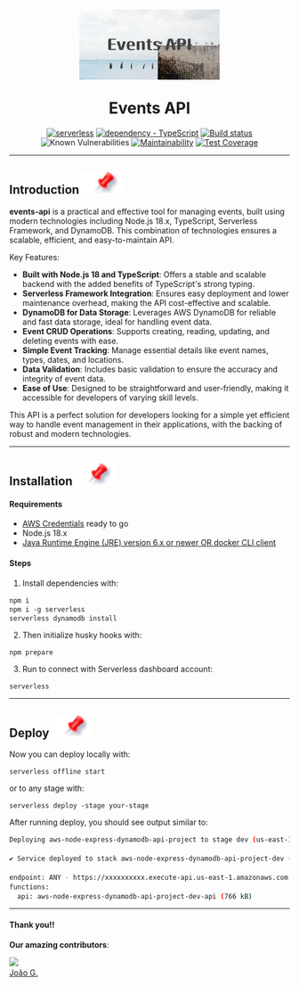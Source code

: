 <div align="center">
<h1>
<a name="logo" href="https://www.aregtech.com"><img align="center" src="resources/Events_API.png" alt="AREG SDK Home" style="width:50%;height:30%"/></a>
<br /><br /><strong>Events API</strong>

</h1>

[![serverless](http://public.serverless.com/badges/v3.svg)](http://www.serverless.com) [![dependency - TypeScript](https://img.shields.io/badge/TypeScript-blue?logo=TypeScript&logoColor=white)](https://www.npmjs.com/package/TypeScript)
[![Build status](https://github.com/heavyjg/events-api/actions/workflows/deploy.yml/badge.svg)](https://github.com/heavyjg/events-api/actions?query=main) ![Known Vulnerabilities](https://snyk.io/test/github/heavyjg/events-api/badge.svg)
[![Maintainability](https://api.codeclimate.com/v1/badges/c3923e6b729e5159e3d3/maintainability)](https://codeclimate.com/github/heavyjg/events-api/maintainability) [![Test Coverage](https://api.codeclimate.com/v1/badges/c3923e6b729e5159e3d3/test_coverage)](https://codeclimate.com/github/heavyjg/events-api/test_coverage)

---

</div>

## Introduction[![](https://raw.githubusercontent.com/aregtech/areg-sdk/master/docs/img/pin.svg)](#introduction)

**events-api** is a practical and effective tool for managing events, built using modern technologies including Node.js 18.x, TypeScript, Serverless Framework, and DynamoDB. This combination of technologies ensures a scalable, efficient, and easy-to-maintain API.

Key Features:

- **Built with Node.js 18 and TypeScript**: Offers a stable and scalable backend with the added benefits of TypeScript's strong typing.
- **Serverless Framework Integration**: Ensures easy deployment and lower maintenance overhead, making the API cost-effective and scalable.
- **DynamoDB for Data Storage**: Leverages AWS DynamoDB for reliable and fast data storage, ideal for handling event data.
- **Event CRUD Operations**: Supports creating, reading, updating, and deleting events with ease.
- **Simple Event Tracking**: Manage essential details like event names, types, dates, and locations.
- **Data Validation**: Includes basic validation to ensure the accuracy and integrity of event data.
- **Ease of Use**: Designed to be straightforward and user-friendly, making it accessible for developers of varying skill levels.

This API is a perfect solution for developers looking for a simple yet efficient way to handle event management in their applications, with the backing of robust and modern technologies.

---

## Installation[![](https://raw.githubusercontent.com/aregtech/areg-sdk/master/docs/img/pin.svg)](#installation)

#### Requirements

- [AWS Credentials](https://www.serverless.com/framework/docs/providers/aws/guide/credentials/) ready to go
- Node.js 18.x
- [Java Runtime Engine (JRE) version 6.x or newer OR docker CLI client](https://www.serverless.com/plugins/serverless-dynamodb-local)

#### Steps

1. Install dependencies with:

```
npm i
npm i -g serverless
serverless dynamodb install
```

2. Then initialize husky hooks with:

```
npm prepare
```

3. Run to connect with Serverless dashboard account:

```
serverless
```

---

## Deploy[![](https://raw.githubusercontent.com/aregtech/areg-sdk/master/docs/img/pin.svg)](#deploy)

Now you can deploy locally with:

```
serverless offline start
```

or to any stage with:

```
serverless deploy -stage your-stage
```

After running deploy, you should see output similar to:

```bash
Deploying aws-node-express-dynamodb-api-project to stage dev (us-east-1)

✔ Service deployed to stack aws-node-express-dynamodb-api-project-dev (196s)

endpoint: ANY - https://xxxxxxxxxx.execute-api.us-east-1.amazonaws.com
functions:
  api: aws-node-express-dynamodb-api-project-dev-api (766 kB)
```

---

#### Thank you!!

**Our amazing contributors**:

[<img src="https://github.com/heavyjg.png" width="60px;"/><br /><sub><a href="https://github.com/heavyjg">João G.</a></sub>](https://github.com/heavyjg/events-api)
